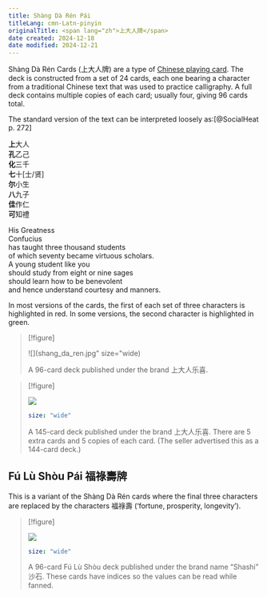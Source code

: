 ```yaml
---
title: Shàng Dà Rén Pái
titleLang: cmn-Latn-pinyin
originalTitle: <span lang="zh">上大人牌</span>
date created: 2024-12-18
date modified: 2024-12-21
---
```


<span lang="cmn-Latn-pinyin" class="noun">Shàng Dà Rén</span> Cards (<span lang="zh">上大人牌</span>) are a type of [Chinese playing card](articles/cards/china/china.md). The deck is constructed from a set of 24 cards, each one bearing a character from a traditional Chinese text that was used to practice calligraphy. A full deck contains multiple copies of each card; usually four, giving 96 cards total.

The standard version of the text can be interpreted loosely as:[@SocialHeat p. 272]

<div class="multi">
<p lang="zh">
<strong><span class="red">上</span></strong>大人<br/>
<strong><span class="red">孔</span></strong>乙己<br/>
<strong><span class="red">化</span></strong>三千<br/>
<strong><span class="red">七</span></strong>十[士/贤]<br/>
<strong><span class="red">尔</span></strong>小生<br/>
<strong><span class="red">八</span></strong>九子<br/>
<strong><span class="red">佳</span></strong>作仁<br/>
<strong><span class="red">可</span></strong>知禮
</p>
<p>
His Greatness<br/>
Confucius<br/>
has taught three thousand students<br/>
of which seventy became virtuous scholars.<br/>
A young student like you<br/>
should study from eight or nine sages<br/>
should learn how to be benevolent<br/>
and hence understand courtesy and manners.
</p>
</div>

In most versions of the cards, the first of each set of three characters is
highlighted in red. In some versions, the second character is highlighted in green.

> [!figure]
>
> ![](shang_da_ren.jpg" size="wide)
>
> A 96-card deck published under the brand <span lang="zh">上大人乐喜</span>.

> [!figure]
>
> ![](shang_da_ren_144.jpg)
>
> ```yaml
> size: "wide"
> ```
>
> A 145-card deck published under the brand <span lang="zh">上大人乐喜</span>. There are 5 extra cards and 5 copies of each card. (The seller advertised this as a 144-card deck.)

## <span lang="cmn-Latn-pinyin" class="noun">Fú Lù Shòu Pái</span> <span lang="zh">福祿壽牌</span> 

This is a variant of the <span lang="cmn-Latn-pinyin" class="noun">Shàng Dà
Rén</span> cards where the final three characters are replaced by the characters
<span lang="zh">福祿壽</span> (‘fortune, prosperity, longevity’).


> [!figure]
>
> ![](shang_da_ren_alternative.jpg)
>
> ```yaml
> size: "wide"
> ```
>
> A 96-card <span lang="cmn-Latn-pinyin" class="noun">Fú Lù Shòu</span> deck published under the brand name “Shashi” <span lang="zh">沙石</span>. These cards have indices so the values can be read while fanned.
